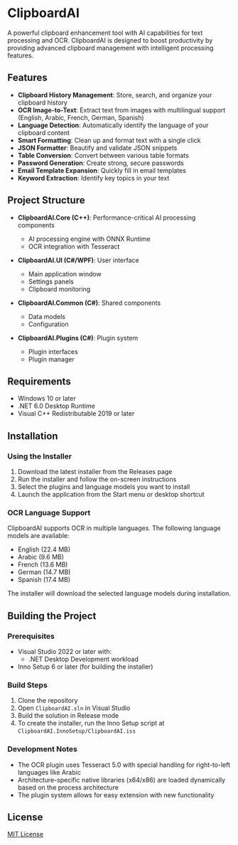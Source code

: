 # ClipboardAI

A powerful clipboard enhancement tool with AI capabilities for text processing and OCR. ClipboardAI is designed to boost productivity by providing advanced clipboard management with intelligent processing features.

## Features

- **Clipboard History Management**: Store, search, and organize your clipboard history
- **OCR Image-to-Text**: Extract text from images with multilingual support (English, Arabic, French, German, Spanish)
- **Language Detection**: Automatically identify the language of your clipboard content
- **Smart Formatting**: Clean up and format text with a single click
- **JSON Formatter**: Beautify and validate JSON snippets
- **Table Conversion**: Convert between various table formats
- **Password Generation**: Create strong, secure passwords
- **Email Template Expansion**: Quickly fill in email templates
- **Keyword Extraction**: Identify key topics in your text

## Project Structure

- **ClipboardAI.Core (C++)**: Performance-critical AI processing components
  - AI processing engine with ONNX Runtime
  - OCR integration with Tesseract

- **ClipboardAI.UI (C#/WPF)**: User interface
  - Main application window
  - Settings panels
  - Clipboard monitoring

- **ClipboardAI.Common (C#)**: Shared components
  - Data models
  - Configuration

- **ClipboardAI.Plugins (C#)**: Plugin system
  - Plugin interfaces
  - Plugin manager

## Requirements

- Windows 10 or later
- .NET 6.0 Desktop Runtime
- Visual C++ Redistributable 2019 or later

## Installation

### Using the Installer

1. Download the latest installer from the Releases page
2. Run the installer and follow the on-screen instructions
3. Select the plugins and language models you want to install
4. Launch the application from the Start menu or desktop shortcut

### OCR Language Support

ClipboardAI supports OCR in multiple languages. The following language models are available:

- English (22.4 MB)
- Arabic (9.6 MB)
- French (13.6 MB)
- German (14.7 MB)
- Spanish (17.4 MB)

The installer will download the selected language models during installation.

## Building the Project

### Prerequisites

- Visual Studio 2022 or later with:
  - .NET Desktop Development workload
- Inno Setup 6 or later (for building the installer)

### Build Steps

1. Clone the repository
2. Open `ClipboardAI.sln` in Visual Studio
3. Build the solution in Release mode
4. To create the installer, run the Inno Setup script at `ClipboardAI.InnoSetup/ClipboardAI.iss`

### Development Notes

- The OCR plugin uses Tesseract 5.0 with special handling for right-to-left languages like Arabic
- Architecture-specific native libraries (x64/x86) are loaded dynamically based on the process architecture
- The plugin system allows for easy extension with new functionality

## License

[MIT License](LICENSE)
